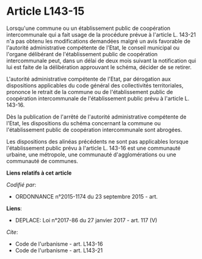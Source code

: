 # Article L143-15

Lorsqu'une commune ou un établissement public de coopération intercommunale qui a fait usage de la procédure prévue à
l'article L. 143-21 n'a pas obtenu les modifications demandées malgré un avis favorable de l'autorité administrative
compétente de l'Etat, le conseil municipal ou l'organe délibérant de l'établissement public de coopération intercommunale
peut, dans un délai de deux mois suivant la notification qui lui est faite de la délibération approuvant le schéma, décider
de se retirer.

L'autorité administrative compétente de l'Etat, par dérogation aux dispositions applicables du code général des collectivités
territoriales, prononce le retrait de la commune ou de l'établissement public de coopération intercommunale de
l'établissement public prévu à l'article L. 143-16.

Dès la publication de l'arrêté de l'autorité administrative compétente de l'Etat, les dispositions du schéma concernant la
commune ou l'établissement public de coopération intercommunale sont abrogées.

Les dispositions des alinéas précédents ne sont pas applicables lorsque l'établissement public prévu à l'article L. 143-16
est une communauté urbaine, une métropole, une communauté d'agglomérations ou une communauté de communes.

**Liens relatifs à cet article**

_Codifié par_:

  - ORDONNANCE n°2015-1174 du 23 septembre 2015 - art.

**Liens**:

  - DEPLACE: Loi n°2017-86 du 27 janvier 2017 - art. 117 (V)

_Cite_:

  - Code de l'urbanisme - art. L143-16
  - Code de l'urbanisme - art. L143-21
